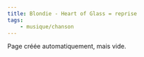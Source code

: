 ```yaml
---
title: Blondie - Heart of Glass = reprise
tags:
    - musique/chanson
---
```


Page créée automatiquement, mais vide.
